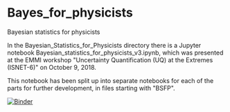 # Bayes_for_physicists
Bayesian statistics for physicists


In the Bayesian_Statistics_for_Physicists directory there is a Jupyter notebook Bayesian_statistics_for_physicists_v3.ipynb, which was presented at the EMMI workshop "Uncertainty Quantification (UQ) at the Extremes (ISNET-6)" on October 9, 2018.

This notebook has been split up into separate notebooks for each of the parts for further development, in files starting with "BSFP".

[![Binder](https://mybinder.org/badge_logo.svg)](https://mybinder.org/v2/gh/furnstahl/Bayes_for_physicists/master)
